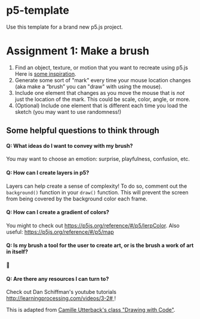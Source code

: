 # p5-template

Use this template for a brand new p5.js project. 


# Assignment 1: Make a brush

1.  Find an object, texture, or motion that you want to recreate using p5.js Here is [some inspiration](https://lmccart.github.io/p5-workshop/). 
2.  Generate some sort of "mark" every time your mouse location changes (aka make a “brush” you can "draw" with using the mouse). 
3.  Include one element that changes as you move the mouse that is *not* just the location of the mark. This could be scale, color, angle, or more. 
4.  (Optional) Include one element that is different each time you load the sketch (you may want to use randomness!)


## Some helpful questions to think through

#### Q: What ideas do I want to convey with my brush? 

You may want to choose an emotion: surprise, playfulness, confusion, etc. 

#### Q: How can I create layers in p5?

Layers can help create a sense of complexity! To do so, comment out the `background()` function in your `draw()` function. This will prevent the screen from being covered by the background color each frame. 

#### Q: How can I create a gradient of colors? 

You might to check out https://p5js.org/reference/#/p5/lerpColor. Also useful: https://p5js.org/reference/#/p5/map

#### Q: Is my brush a tool for the user to create art, or is the brush a work of art in itself? 
 
🤯

#### Q: Are there any resources I can turn to? 

Check out Dan Schiffman's youtube tutorials [http://learningprocessing.com/videos/3-2# ](here)!


This is adapted from [Camille Utterback's class "Drawing with Code"](http://camilleutterback.com/).

